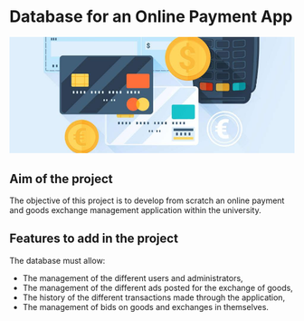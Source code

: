 # Database for an Online Payment App

![image](assets/photo.jpg)

## Aim of the project

The objective of this project is to develop from scratch an online payment and goods exchange management application within the university. 

## Features to add in the project

The database must allow:
- The management of the different users and administrators,
- The management of the different ads posted for the exchange of goods,
- The history of the different transactions made through the application,
- The management of bids on goods and exchanges in themselves.


